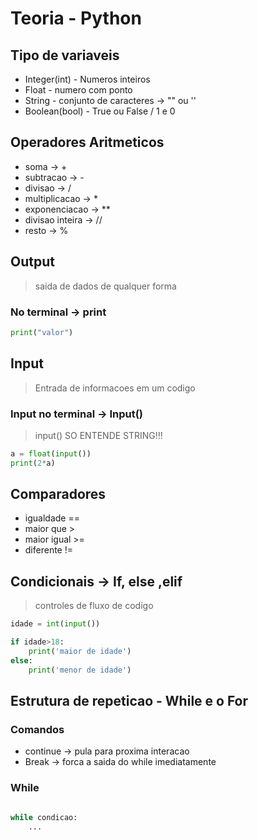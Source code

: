 # Teoria - Python

## Tipo de variaveis

- Integer(int) -  Numeros inteiros
- Float - numero com ponto
- String - conjunto de caracteres -> "" ou ''
- Boolean(bool) - True ou False / 1 e 0

## Operadores Aritmeticos

- soma -> +
- subtracao -> -
- divisao -> /
- multiplicacao -> *
- exponenciacao -> **
- divisao inteira -> //
- resto -> %

## Output

> saida de dados de qualquer forma

### No terminal -> print

```python
print("valor")
```

## Input 

> Entrada de informacoes em um codigo

### Input no terminal -> Input()

> input() SO ENTENDE STRING!!!

```python
a = float(input())
print(2*a)
```

## Comparadores

- igualdade ==
- maior que >
- maior igual >=
- diferente !=

## Condicionais -> If, else ,elif

>controles de fluxo de codigo

```python
idade = int(input())

if idade>18:
    print('maior de idade')
else:
    print('menor de idade')
```

## Estrutura de repeticao - While e o For

### Comandos

- continue -> pula para proxima interacao 
- Break -> forca a saida do while imediatamente

### While 

```python

while condicao:
    ...

```